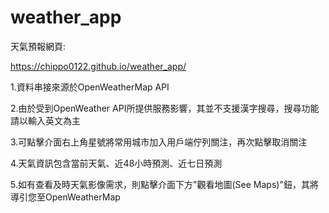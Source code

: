 # weather_app

天氣預報網頁:

https://chippo0122.github.io/weather_app/

1.資料串接來源於OpenWeatherMap API

2.由於受到OpenWeather API所提供服務影響，其並不支援漢字搜尋，搜尋功能請以輸入英文為主

3.可點擊介面右上角星號將常用城市加入用戶端佇列關注，再次點擊取消關注

4.天氣資訊包含當前天氣、近48小時預測、近七日預測

5.如有查看及時天氣影像需求，則點擊介面下方"觀看地圖(See Maps)"鈕，其將導引您至OpenWeatherMap
